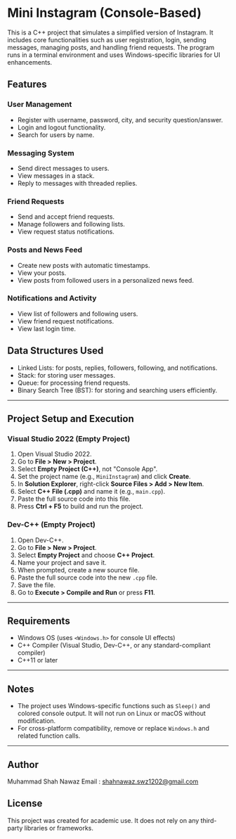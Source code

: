 # Mini Instagram (Console-Based)

This is a C++ project that simulates a simplified version of Instagram. It includes core functionalities such as user registration, login, sending messages, managing posts, and handling friend requests. The program runs in a terminal environment and uses Windows-specific libraries for UI enhancements.

## Features

### User Management
- Register with username, password, city, and security question/answer.
- Login and logout functionality.
- Search for users by name.

### Messaging System
- Send direct messages to users.
- View messages in a stack.
- Reply to messages with threaded replies.

### Friend Requests
- Send and accept friend requests.
- Manage followers and following lists.
- View request status notifications.

### Posts and News Feed
- Create new posts with automatic timestamps.
- View your posts.
- View posts from followed users in a personalized news feed.

### Notifications and Activity
- View list of followers and following users.
- View friend request notifications.
- View last login time.

## Data Structures Used

- Linked Lists: for posts, replies, followers, following, and notifications.
- Stack: for storing user messages.
- Queue: for processing friend requests.
- Binary Search Tree (BST): for storing and searching users efficiently.

---

## Project Setup and Execution

### Visual Studio 2022 (Empty Project)

1. Open Visual Studio 2022.
2. Go to **File > New > Project**.
3. Select **Empty Project (C++)**, not "Console App".
4. Set the project name (e.g., `MiniInstagram`) and click **Create**.
5. In **Solution Explorer**, right-click **Source Files > Add > New Item**.
6. Select **C++ File (.cpp)** and name it (e.g., `main.cpp`).
7. Paste the full source code into this file.
8. Press **Ctrl + F5** to build and run the project.

### Dev-C++ (Empty Project)

1. Open Dev-C++.
2. Go to **File > New > Project**.
3. Select **Empty Project** and choose **C++ Project**.
4. Name your project and save it.
5. When prompted, create a new source file.
6. Paste the full source code into the new `.cpp` file.
7. Save the file.
8. Go to **Execute > Compile and Run** or press **F11**.

---

## Requirements

- Windows OS (uses `<Windows.h>` for console UI effects)
- C++ Compiler (Visual Studio, Dev-C++, or any standard-compliant compiler)
- C++11 or later

---

## Notes

- The project uses Windows-specific functions such as `Sleep()` and colored console output. It will not run on Linux or macOS without modification.
- For cross-platform compatibility, remove or replace `Windows.h` and related function calls.

---

## Author

Muhammad Shah Nawaz
Email : shahnawaz.swz1202@gmail.com


## License

This project was created for academic use. It does not rely on any third-party libraries or frameworks.
